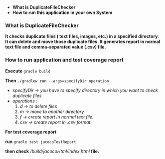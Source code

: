 - **What is DuplicateFileChecker**
- **How to run this application in your own System**

### What is DuplicateFileChecker
**It checks duplicate files ( text files, images, etc.) in a specified directory. It can delete and move those duplicate files. It generates report in normal text file and comma-separated value (.csv) file.**

### How to run application and test coverage report

 **Execute**
  `gradle build` 

 **Then**
 `./gradlew run --args=specifyDir operation`
 

  - *specifyDir -> you have to specify directory in which you want to check duplicate files*
  - *operations :*
    1) *d  -> to delete files*
    2) *m  -> move to another directory*
    3) *f  -> create report in normal text file.*
    4) *csv  -> create report in .csv format.*

**For test coverage report**

**run** 
`gradle test jacocoTestReport`

**then check**  */build/jacocoHtml/index.html*  **file.**	
